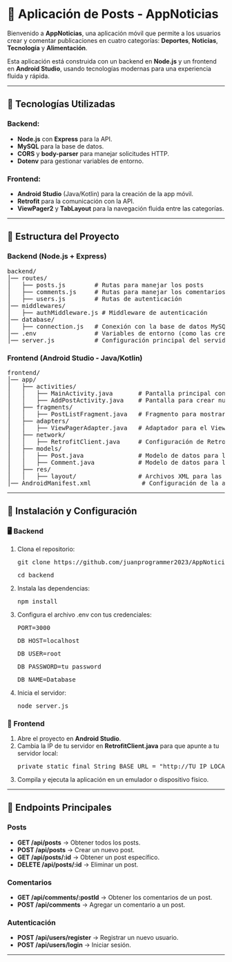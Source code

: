 <h1>📱 <strong>Aplicación de Posts - AppNoticias</strong></h1>

<p>Bienvenido a <strong>AppNoticias</strong>, una aplicación móvil que permite a los usuarios crear y comentar publicaciones en cuatro categorías: <strong>Deportes</strong>, <strong>Noticias</strong>, <strong>Tecnología</strong> y <strong>Alimentación</strong>.</p>

<p>Esta aplicación está construida con un backend en <strong>Node.js</strong> y un frontend en <strong>Android Studio</strong>, usando tecnologías modernas para una experiencia fluida y rápida.</p>

<hr>

<h2>🚀 <strong>Tecnologías Utilizadas</strong></h2>

<h3><strong>Backend:</strong></h3>
<ul>
    <li><strong>Node.js</strong> con <strong>Express</strong> para la API.</li>
    <li><strong>MySQL</strong> para la base de datos.</li>
    <li><strong>CORS</strong> y <strong>body-parser</strong> para manejar solicitudes HTTP.</li>
    <li><strong>Dotenv</strong> para gestionar variables de entorno.</li>
</ul>

<h3><strong>Frontend:</strong></h3>
<ul>
    <li><strong>Android Studio</strong> (Java/Kotlin) para la creación de la app móvil.</li>
    <li><strong>Retrofit</strong> para la comunicación con la API.</li>
    <li><strong>ViewPager2</strong> y <strong>TabLayout</strong> para la navegación fluida entre las categorías.</li>
</ul>

<hr>

<h2>📂 <strong>Estructura del Proyecto</strong></h2>

<h3><strong>Backend (Node.js + Express)</strong></h3>
<pre>
backend/
│── routes/
│   ├── posts.js        # Rutas para manejar los posts
│   ├── comments.js     # Rutas para manejar los comentarios
│   ├── users.js        # Rutas de autenticación
│── middlewares/
│   ├── authMiddleware.js # Middleware de autenticación
│── database/
│   ├── connection.js   # Conexión con la base de datos MySQL
│── .env                # Variables de entorno (como las credenciales de la base de datos)
│── server.js           # Configuración principal del servidor
</pre>

<h3><strong>Frontend (Android Studio - Java/Kotlin)</strong></h3>
<pre>
frontend/
│── app/
│   ├── activities/
│   │   ├── MainActivity.java       # Pantalla principal con TabLayout
│   │   ├── AddPostActivity.java    # Pantalla para crear nuevos posts
│   ├── fragments/
│   │   ├── PostListFragment.java   # Fragmento para mostrar los posts por categoría
│   ├── adapters/
│   │   ├── ViewPagerAdapter.java   # Adaptador para el ViewPager2
│   ├── network/
│   │   ├── RetrofitClient.java     # Configuración de Retrofit para consumir la API
│   ├── models/
│   │   ├── Post.java               # Modelo de datos para los posts
│   │   ├── Comment.java            # Modelo de datos para los comentarios
│   ├── res/
│   │   ├── layout/                 # Archivos XML para las vistas
│── AndroidManifest.xml              # Configuración de la aplicación (permisos, actividades)
</pre>

<hr>

<h2>🔧 <strong>Instalación y Configuración</strong></h2>

<h3>🖥️ Backend</h3>
<ol>
    <li>Clona el repositorio:
        <pre>git clone https://github.com/juanprogrammer2023/AppNoticias.git</pre>
        <pre>cd backend</pre>
    </li>
    <li>Instala las dependencias:
        <pre>npm install</pre>
    </li>
    <li>Configura el archivo .env con tus credenciales:
        <pre>PORT=3000</pre>
        <pre>DB_HOST=localhost</pre>
        <pre>DB_USER=root</pre>
        <pre>DB_PASSWORD=tu_password</pre>
        <pre>DB_NAME=Database</pre>
    </li>
    <li>Inicia el servidor:
        <pre>node server.js</pre>
    </li>
</ol>

<h3>📱 Frontend</h3>
<ol>
    <li>Abre el proyecto en <strong>Android Studio</strong>.</li>
    <li>Cambia la IP de tu servidor en <strong>RetrofitClient.java</strong> para que apunte a tu servidor local:
        <pre>private static final String BASE_URL = "http://TU_IP_LOCAL:5000/";</pre>
    </li>
    <li>Compila y ejecuta la aplicación en un emulador o dispositivo físico.</li>
</ol>

<hr>

<h2>📌 <strong>Endpoints Principales</strong></h2>

<h3><strong>Posts</strong></h3>
<ul>
    <li><strong>GET /api/posts</strong> → Obtener todos los posts.</li>
    <li><strong>POST /api/posts</strong> → Crear un nuevo post.</li>
    <li><strong>GET /api/posts/:id</strong> → Obtener un post específico.</li>
    <li><strong>DELETE /api/posts/:id</strong> → Eliminar un post.</li>
</ul>

<h3><strong>Comentarios</strong></h3>
<ul>
    <li><strong>GET /api/comments/:postId</strong> → Obtener los comentarios de un post.</li>
    <li><strong>POST /api/comments</strong> → Agregar un comentario a un post.</li>
</ul>

<h3><strong>Autenticación</strong></h3>
<ul>
    <li><strong>POST /api/users/register</strong> → Registrar un nuevo usuario.</li>
    <li><strong>POST /api/users/login</strong> → Iniciar sesión.</li>
</ul>

<hr>



